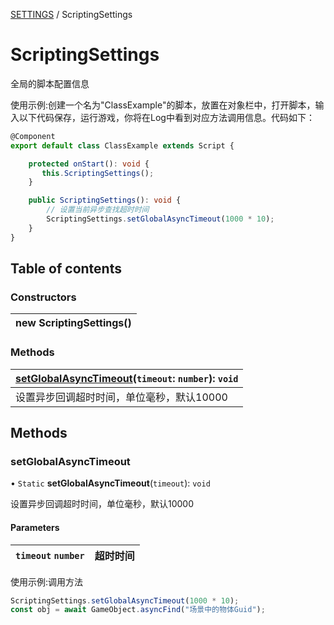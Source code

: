 [SETTINGS](../groups/Core.SETTINGS.md) / ScriptingSettings

# ScriptingSettings <Badge type="tip" text="Class" /> <Score text="ScriptingSettings" />

<p class="content-big"> 全局的脚本配置信息 </p>

<p style="font-size: 14px;"> 使用示例:创建一个名为"ClassExample"的脚本，放置在对象栏中，打开脚本，输入以下代码保存，运行游戏，你将在Log中看到对应方法调用信息。代码如下： </p>

```ts
@Component
export default class ClassExample extends Script {

    protected onStart(): void {
       this.ScriptingSettings();
    }

    public ScriptingSettings(): void {
        // 设置当前异步查找超时时间
        ScriptingSettings.setGlobalAsyncTimeout(1000 * 10);
    }
}
```

## Table of contents

### Constructors <Score text="Constructors" /> 
| **new ScriptingSettings**()  |
| :----- |

### Methods <Score text="Methods" /> 
| **[setGlobalAsyncTimeout](mw.ScriptingSettings.md#setglobalasynctimeout)**(`timeout`: `number`): `void`  |
| :-----|
| 设置异步回调超时时间，单位毫秒，默认10000|

## Methods

### setGlobalAsyncTimeout <Score text="setGlobalAsyncTimeout" /> 

• `Static` **setGlobalAsyncTimeout**(`timeout`): `void` 

设置异步回调超时时间，单位毫秒，默认10000

#### Parameters

| `timeout` `number` | 超时时间 |
| :------ | :------ |



<p style="font-size: 14px;"> 使用示例:调用方法 </p>

```ts
ScriptingSettings.setGlobalAsyncTimeout(1000 * 10);
const obj = await GameObject.asyncFind("场景中的物体Guid");
```
